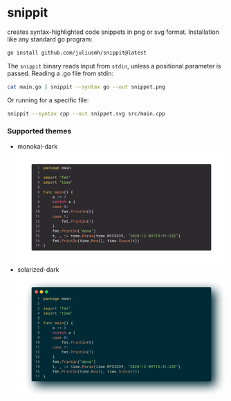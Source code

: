 # snippit

creates syntax-highlighted code snippets in png or svg format.
Installation like any standard go program:

```sh
go install github.com/juliusmh/snippit@latest
```

The `snippit` binary reads input from `stdin`, unless a positional
parameter is passed. Reading a .go file from stdin:

```sh
cat main.go | snippit --syntax go --out snippet.png
```

Or running for a specific file:

```sh
snippit --syntax cpp --out snippet.svg src/main.cpp
```

### Supported themes
- monokai-dark
  ![Monokai](images/monokai.png)
- solarized-dark
  ![Solarized](images/solarized.png)